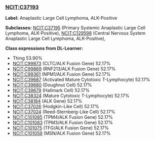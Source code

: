 
### [NCIT:C37193](http://purl.obolibrary.org/obo/NCIT_C37193)
**Label:** Anaplastic Large Cell Lymphoma, ALK-Positive

**Subclasses:** [NCIT:C37195](http://purl.obolibrary.org/obo/NCIT_C37195) (Primary Systemic Anaplastic Large Cell Lymphoma, ALK-Positive), [NCIT:C129598](http://purl.obolibrary.org/obo/NCIT_C129598) (Central Nervous System Anaplastic Large Cell Lymphoma, ALK-Positive), 

**Class expressions from DL-Learner:**

- Thing 53.90%
- [NCIT:C99873](http://purl.obolibrary.org/obo/NCIT_C99873) (CLTC/ALK Fusion Gene) 52.17%
- [NCIT:C99869](http://purl.obolibrary.org/obo/NCIT_C99869) (RNF213/ALK Fusion Gene) 52.17%
- [NCIT:C99361](http://purl.obolibrary.org/obo/NCIT_C99361) (NPM1/ALK Fusion Gene) 52.17%
- [NCIT:C39687](http://purl.obolibrary.org/obo/NCIT_C39687) (Activated Mature Cytotoxic T-Lymphocyte) 52.17%
- [NCIT:C39680](http://purl.obolibrary.org/obo/NCIT_C39680) (Doughnut Cell) 52.17%
- [NCIT:C39679](http://purl.obolibrary.org/obo/NCIT_C39679) (Hallmark Cell) 52.17%
- [NCIT:C38324](http://purl.obolibrary.org/obo/NCIT_C38324) (Mature Cytotoxic T-Lymphocyte) 52.17%
- [NCIT:C38184](http://purl.obolibrary.org/obo/NCIT_C38184) (ALK Gene) 52.17%
- [NCIT:C37026](http://purl.obolibrary.org/obo/NCIT_C37026) (Hodgkin-Like Cell) 52.17%
- [NCIT:C37024](http://purl.obolibrary.org/obo/NCIT_C37024) (Reed-Sternberg-Like Cell) 52.17%
- [NCIT:C101085](http://purl.obolibrary.org/obo/NCIT_C101085) (TPM4/ALK Fusion Gene) 52.17%
- [NCIT:C101083](http://purl.obolibrary.org/obo/NCIT_C101083) (TPM3/ALK Fusion Gene) 52.17%
- [NCIT:C101075](http://purl.obolibrary.org/obo/NCIT_C101075) (TFG/ALK Fusion Gene) 52.17%
- [NCIT:C101059](http://purl.obolibrary.org/obo/NCIT_C101059) (MSN/ALK Fusion Gene) 52.17%


